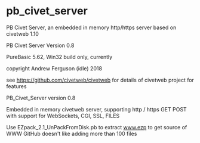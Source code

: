 # pb_civet_server
PB Civet Server, an embedded in memory http/https server based on civetweb 1.10

PB Civet Server Version 0.8 

PureBasic 5.62, Win32 build only, currently

copyright Andrew Ferguson (idle) 2018  

see https://github.com/civetweb/civetweb for details of civetweb project for features

PB_Civet_Server version 0.8

Embedded in memory civetweb server, supporting http / https GET POST with support for WebSockets, CGI, SSL, FILES

Use EZpack_2.1_UnPackFromDisk.pb to extract www.ezp to get source of WWW GitHub doesn't like adding more than 100 files
















